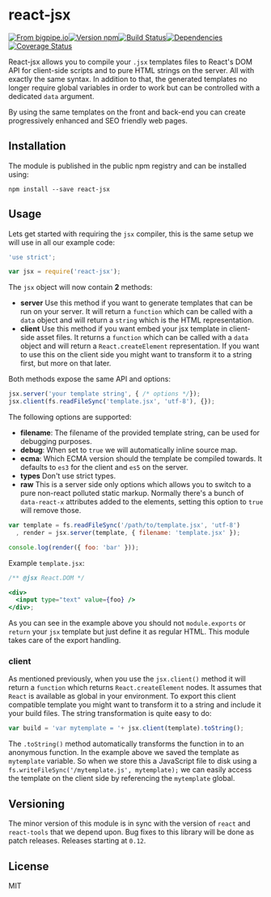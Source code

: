 # react-jsx

[![From bigpipe.io][from]](http://bigpipe.io)[![Version npm][version]](http://browsenpm.org/package/react-jsx)[![Build Status][build]](https://travis-ci.org/bigpipe/react-jsx)[![Dependencies][david]](https://david-dm.org/bigpipe/react-jsx)[![Coverage Status][cover]](https://coveralls.io/r/bigpipe/react-jsx?branch=master)

[from]: https://img.shields.io/badge/from-bigpipe.io-9d8dff.svg?style=flat-square
[version]: http://img.shields.io/npm/v/react-jsx.svg?style=flat-square
[build]: http://img.shields.io/travis/bigpipe/react-jsx/master.svg?style=flat-square
[david]: https://img.shields.io/david/bigpipe/react-jsx.svg?style=flat-square
[cover]: http://img.shields.io/coveralls/bigpipe/react-jsx/master.svg?style=flat-square

React-jsx allows you to compile your `.jsx` templates files to React's DOM API
for client-side scripts and to pure HTML strings on the server. All with exactly
the same syntax. In addition to that, the generated templates no longer require
global variables in order to work but can be controlled with a dedicated `data`
argument.

By using the same templates on the front and back-end you can create
progressively enhanced and SEO friendly web pages.

## Installation

The module is published in the public npm registry and can be installed using:

```
npm install --save react-jsx
```

## Usage

Lets get started with requiring the `jsx` compiler, this is the same setup we
will use in all our example code:

```js
'use strict';

var jsx = require('react-jsx');
```

The `jsx` object will now contain **2** methods:

- **server** Use this method if you want to generate templates that can be run
  on your server. It will return a `function` which can be called with a `data`
  object and will return a `string` which is the HTML representation.
- **client** Use this method if you want embed your jsx template in client-side
  asset files. It returns a `function` which can be called with a `data` object
  and will return a `React.createElement` representation. If you want to use
  this on the client side you might want to transform it to a string first, but
  more on that later.

Both methods expose the same API and options:

```js
jsx.server('your template string', { /* options */});
jsx.client(fs.readFileSync('template.jsx', 'utf-8'), {});
```

The following options are supported:

- **filename**: The filename of the provided template string, can be used for
  debugging purposes.
- **debug**: When set to `true` we will automatically inline source map.
- **ecma**: Which ECMA version should the template be compiled towards. It
  defaults to `es3` for the client and `es5` on the server.
- **types** Don't use strict types.
- **raw** This is a server side only options which allows you to switch to a
  pure non-react polluted static markup. Normally there's a bunch of
  `data-react-x` attributes added to the elements, setting this option to `true`
  will remove those.

```js
var template = fs.readFileSync('/path/to/template.jsx', 'utf-8')
  , render = jsx.server(template, { filename: 'template.jsx' });

console.log(render({ foo: 'bar' }));
```

Example `template.jsx`:

```jsx
/** @jsx React.DOM */

<div>
  <input type="text" value={foo} />
</div>;
```

As you can see in the example above you should not `module.exports` or `return`
your `jsx` template but just define it as regular HTML. This module takes care
of the export handling.

### client

As mentioned previously, when you use the `jsx.client()` method it will return a
`function` which returns `React.createElement` nodes. It assumes that `React` is
available as global in your environment. To export this client compatible
template you might want to transform it to a string and include it your build
files. The string transformation is quite easy to do:

```js
var build = 'var mytemplate = '+ jsx.client(template).toString();
```

The `.toString()` method automatically transforms the function in to an
anonymous function. In the example above we saved the template as `mytemplate`
variable. So when we store this a JavaScript file to disk using a
`fs.writeFileSync('/mytemplate.js', mytemplate);` we can easily access the
template on the client side by referencing the `mytemplate` global.

## Versioning

The minor version of this module is in sync with the version of `react` and
`react-tools` that we depend upon. Bug fixes to this library will be done as
patch releases. Releases starting at `0.12`.

## License

MIT
